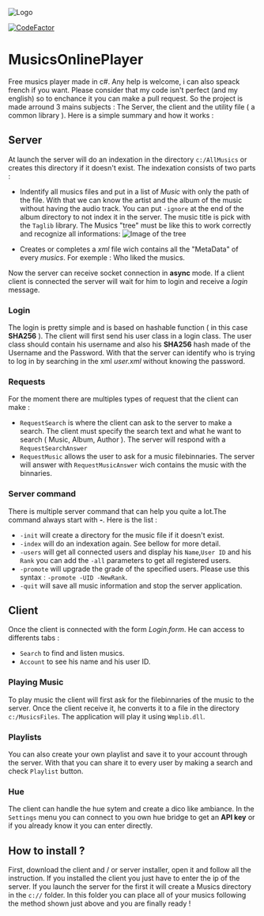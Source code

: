 ![Logo](https://github.com/MalauD/MusicsOnlinePlayer/blob/master/Image/MusicicodLarge.png)

[![CodeFactor](https://www.codefactor.io/repository/github/malaud/musicsonlineplayer/badge/master)](https://www.codefactor.io/repository/github/malaud/musicsonlineplayer/overview/master)

# MusicsOnlinePlayer
Free musics player made in c#. 
Any help is welcome, i can also speack french if you want.
Please consider that my code isn't perfect (and my english) so to enchance it you can make a pull request.
So the project is made arround 3 mains subjects : The Server, the client and the utility file ( a common library ).
Here is a simple summary and how it works :

## Server
At launch the server will do an indexation in the directory `c:/AllMusics` or creates this directory if it doesn't exist.
The indexation consists of two parts :
 - Indentify all musics files and put in a list of *Music* with only the path of the file. With that we can know the artist and the album of the music without having the audio track. You can put `-ignore` at the end of the album directory to not index it in the server. The music title is pick with the `Taglib` library. The Musics "tree" must be like this to work correctly and recognize all informations:
![Image of the tree](https://github.com/MalauD/MusicsOnlinePlayer/blob/master/Image/GitHubImage.PNG)
         
 * Creates or completes a *xml* file wich contains all the "MetaData" of every *musics*. For exemple : Who liked the musics.
 
Now the server can receive socket connection in **async** mode. If a client client is connected the server will wait for him to login and receive a *login* message.

### Login
The login is pretty simple and is based on hashable function ( in this case **SHA256** ). The client will first send his user class in a login class. The user class should contain his username and also his **SHA256** hash made of the Username and the Password. With that the server can identify who is trying to log in by searching in the xml *user.xml* without knowing the password.

### Requests
For the moment there are multiples types of request that the client can make :
 - `RequestSearch` is where the client can ask to the server to make a search. The client must specify the search text and what he want to search ( Music, Album, Author ). The server will respond with a `RequestSearchAnswer`
 - `RequestMusic` allows the user to ask for a music filebinnaries. The server will answer with `RequestMusicAnswer` wich contains the music with the binnaries.
 
### Server command
There is multiple server command that can help you quite a lot.The command always start with **-**. Here is the list :
 - `-init` will create a directory for the music file if it doesn't exist.
 - `-index` will do an indexation again. See bellow for more detail.
 - `-users` will get all connected users and display his `Name`,`User ID` and his `Rank` you can add the `-all` parameters to get all registered users.
 - `-promote` will upgrade the grade of the specified users. Please use this syntax : `-promote -UID -NewRank`.
 - `-quit` will save all music information and stop the server application.
 

 
## Client
Once the client is connected with the form *Login.form*. He can access to differents tabs :
- `Search` to find and listen musics.
- `Account` to see his name and his user ID.

### Playing Music
To play music the client will first ask for the filebinnaries of the music to the server. Once the client receive it, he converts it to a file in the directory `c:/MusicsFiles`. The application will play it using `Wmplib.dll`. 

### Playlists
You can also create your own playlist and save it to your account through the server. With that you can share it to every user by making a search and check `Playlist` button.

### Hue
The client can handle the hue sytem and create a dico like ambiance. In the `Settings` menu you can connect to you own hue bridge to get an **API key** or if you already know it you can enter directly.

## How to install ?
First, download the client and / or server installer, open it and follow all the instruction. If you installed the client you just have to enter the ip of the server. If you launch the server for the first it will create a Musics directory in the `c://` folder. In this folder you can place all of your musics following the method shown just above and you are finally ready !
